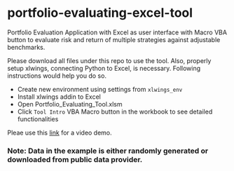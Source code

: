 # portfolio-evaluating-excel-tool

Portfolio Evaluation Application with Excel as user interface with Macro VBA button to evaluate risk and return of multiple strategies against adjustable benchmarks.

Please download all files under this repo to use the tool. Also, properly setup xlwings, connecting Python to Excel, is necessary. Following instructions would help you do so.

 - Create new environment using settings from `xlwings_env`
 - Install xlwings addin to Excel
 - Open Portfolio_Evaluating_Tool.xlsm
 - Click `Tool Intro` VBA Macro button in the workbook to see detailed functionalities
 
 Pleae use this [link](https://www.dropbox.com/s/p12a358q7lk6phw/Portfolio-Evaluating-Tool-Video-Demo.mp4?dl=0) for a video demo.
 
 ### Note: Data in the example is either randomly generated or downloaded from public data provider. 
